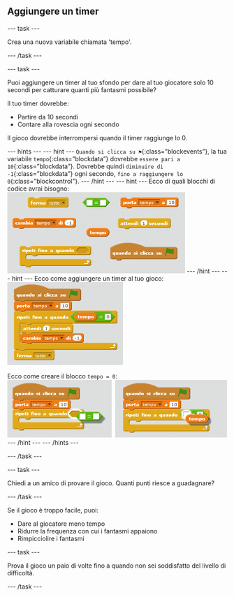 ## Aggiungere un timer

\--- task \---

Crea una nuova variabile chiamata 'tempo'.

\--- /task \---

\--- task \---

Puoi aggiungere un timer al tuo sfondo per dare al tuo giocatore solo 10 secondi per catturare quanti più fantasmi possibile?

Il tuo timer dovrebbe:

+ Partire da 10 secondi
+ Contare alla rovescia ogni secondo

Il gioco dovrebbe interrompersi quando il timer raggiunge lo 0.

\--- hints \--- \--- hint \--- `Quando si clicca su ⚑`{:class=”blockevents”}, la tua variabile `tempo`{:class=”blockdata”} dovrebbe `essere pari a 10`{:class=”blockdata”}. Dovrebbe quindi `diminuire di -1`{:class=”blockdata”} ogni secondo, `fino a raggiungere lo 0`{:class=”blockcontrol"}. \--- /hint \--- \--- hint \--- Ecco di quali blocchi di codice avrai bisogno: ![screenshot](images/ghost-timer-blocks.png) \--- /hint \--- \--- hint \--- Ecco come aggiungere un timer al tuo gioco: ![screenshot](images/ghost-timer-code.png)

Ecco come creare il blocco `tempo = 0`: ![screenshot](images/ghost-timer-help.png) \--- /hint \--- \--- /hints \---

\--- /task \---

\--- task \---

Chiedi a un amico di provare il gioco. Quanti punti riesce a guadagnare?

\--- /task \---

Se il gioco è troppo facile, puoi:

+ Dare al giocatore meno tempo
+ Ridurre la frequenza con cui i fantasmi appaiono
+ Rimpicciolire i fantasmi

\--- task \---

Prova il gioco un paio di volte fino a quando non sei soddisfatto del livello di difficoltà.

\--- /task \---